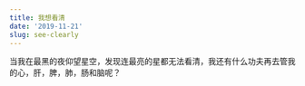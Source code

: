 ```yaml
---
title: 我想看清
date: '2019-11-21'
slug: see-clearly
---
```


当我在最黑的夜仰望星空，发现连最亮的星都无法看清，我还有什么功夫再去管我的心，肝，脾，肺，肠和脑呢？
